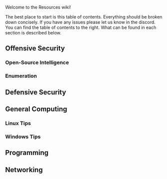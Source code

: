 Welcome to the Resources wiki!

The best place to start is this table of contents. Everything should be broken down concisely. If you have any issues please let us know in the discord. You can find the table of contents to the right. What can be found in each section is described below.

## Offensive Security
### Open-Source Intelligence
### Enumeration
### 

## Defensive Security

## General Computing

### Linux Tips

### Windows Tips

## Programming

## Networking


